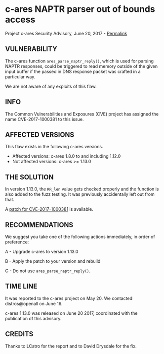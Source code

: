 c-ares NAPTR parser out of bounds access
========================================

Project c-ares Security Advisory, June 20, 2017 -
[Permalink](https://c-ares.org/adv_20170620.html)

VULNERABILITY
-------------

The c-ares function `ares_parse_naptr_reply()`, which is used for parsing
NAPTR responses, could be triggered to read memory outside of the given input
buffer if the passed in DNS response packet was crafted in a particular way.

We are not aware of any exploits of this flaw.

INFO
----

The Common Vulnerabilities and Exposures (CVE) project has assigned the name
CVE-2017-1000381 to this issue.

AFFECTED VERSIONS
-----------------

This flaw exists in the following c-ares versions.

- Affected versions: c-ares 1.8.0 to and including 1.12.0
- Not affected versions: c-ares >= 1.13.0

THE SOLUTION
------------

In version 1.13.0, the `RR_len` value gets checked properly and the function
is also added to the fuzz testing. It was previously accidentally left out
from that.

A [patch for CVE-2017-1000381](https://c-ares.org/CVE-2017-1000381.patch)
is available.

RECOMMENDATIONS
---------------

We suggest you take one of the following actions immediately, in order of
preference:

 A - Upgrade c-ares to version 1.13.0

 B - Apply the patch to your version and rebuild

 C - Do not use `ares_parse_naptr_reply()`.

TIME LINE
---------

It was reported to the c-ares project on May 20. We contacted distros@openall
on June 16.

c-ares 1.13.0 was released on June 20 2017, coordinated with the publication
of this advisory.

CREDITS
-------

Thanks to LCatro for the report and to David Drysdale for the fix.
